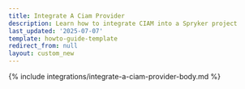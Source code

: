 ```yaml
---
title: Integrate A Ciam Provider
description: Learn how to integrate CIAM into a Spryker project
last_updated: '2025-07-07'
template: howto-guide-template
redirect_from: null
layout: custom_new
---
```


{% include integrations/integrate-a-ciam-provider-body.md %}
